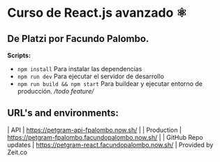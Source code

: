 # Curso de React.js avanzado ⚛️
## De Platzi por Facundo Palombo.

**Scripts:**
 * `npm install` Para instalar las dependencias
 * `npm run dev` Para ejecutar el servidor de desarrollo
 * `npm run build && npm start` Para buildear y ejecutar entorno de producción. */todo feature/*

## URL's and environments: 
| API | https://petgram-api-fpalombo.now.sh/ |
| Production | https://petgram-fpalombo.facundopalombo.now.sh/ |
| GitHub Repo updates | https://petgram-react.facundopalombo.now.sh/ |
Provided by Zeit.co